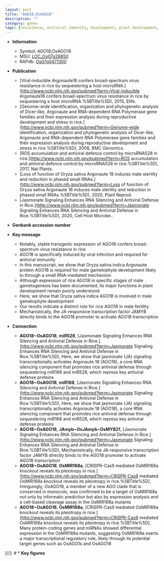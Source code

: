 ```yaml
---
layout: post
title: "AGO18,OsAGO18"
description: ""
category: genes
tags: [resistance, antiviral immunity, development, plant development, fertility, transcription factor]
---
```


* **Information**  
    + Symbol: AGO18,OsAGO18  
    + MSU: [LOC_Os07g28850](http://rice.uga.edu/cgi-bin/ORF_infopage.cgi?orf=LOC_Os07g28850)  
    + RAPdb: [Os07g0471300](http://rapdb.dna.affrc.go.jp/viewer/gbrowse_details/irgsp1?name=Os07g0471300)  

* **Publication**  
    + [Viral-inducible Argonaute18 confers broad-spectrum virus resistance in rice by sequestering a host microRNA.](http://www.ncbi.nlm.nih.gov/pubmed?term=Viral-inducible Argonaute18 confers broad-spectrum virus resistance in rice by sequestering a host microRNA.%5BTitle%5D), 2015, Elife.
    + [Genome-wide identification, organization and phylogenetic analysis of Dicer-like, Argonaute and RNA-dependent RNA Polymerase gene families and their expression analysis during reproductive development and stress in rice.](http://www.ncbi.nlm.nih.gov/pubmed?term=Genome-wide identification, organization and phylogenetic analysis of Dicer-like, Argonaute and RNA-dependent RNA Polymerase gene families and their expression analysis during reproductive development and stress in rice.%5BTitle%5D), 2008, BMC Genomics.
    + [ROS accumulation and antiviral defence control by microRNA528 in rice.](http://www.ncbi.nlm.nih.gov/pubmed?term=ROS accumulation and antiviral defence control by microRNA528 in rice.%5BTitle%5D), 2017, Nat Plants.
    + [Loss of function of Oryza sativa Argonaute 18 induces male sterility and reduction in phased small RNAs.](http://www.ncbi.nlm.nih.gov/pubmed?term=Loss of function of Oryza sativa Argonaute 18 induces male sterility and reduction in phased small RNAs.%5BTitle%5D), 2020, Plant Reprod.
    + [Jasmonate Signaling Enhances RNA Silencing and Antiviral Defense in Rice.](http://www.ncbi.nlm.nih.gov/pubmed?term=Jasmonate Signaling Enhances RNA Silencing and Antiviral Defense in Rice.%5BTitle%5D), 2020, Cell Host Microbe..

* **Genbank accession number**  

* **Key message**  
    + Notably, stable transgenic expression of AGO18 confers broad-spectrum virus resistance in rice
    + AGO18 is specifically induced by viral infection and required for antiviral immunity
    + In this manuscript, we show that Oryza sativa indica Argonaute protein AGO18 is required for male gametophyte development likely to through a small RNA-mediated mechanism
    + Although expression of rice AGO18 in specific stages of male gametogenesis has been documented, its major functions in plant development remain poorly understood
    + Here, we show that Oryza sativa indica AGO18 is involved in male gametophyte development
    + Our results indicate a distinct role for rice AGO18 in male fertility
    + Mechanistically, the JA-responsive transcription factor JAMYB directly binds to the AGO18 promoter to activate AGO18 transcription

* **Connection**  
    + __AGO18~OsAGO18__, __miR528__, [Jasmonate Signaling Enhances RNA Silencing and Antiviral Defense in Rice.](http://www.ncbi.nlm.nih.gov/pubmed?term=Jasmonate Signaling Enhances RNA Silencing and Antiviral Defense in Rice.%5BTitle%5D),  Here, we show that jasmonate (JA) signaling transcriptionally activates Argonaute 18 (AGO18), a core RNA silencing component that promotes rice antiviral defense through sequestering miR168 and miR528, which repress key antiviral defense proteins
    + __AGO18~OsAGO18__, __miR168__, [Jasmonate Signaling Enhances RNA Silencing and Antiviral Defense in Rice.](http://www.ncbi.nlm.nih.gov/pubmed?term=Jasmonate Signaling Enhances RNA Silencing and Antiviral Defense in Rice.%5BTitle%5D),  Here, we show that jasmonate (JA) signaling transcriptionally activates Argonaute 18 (AGO18), a core RNA silencing component that promotes rice antiviral defense through sequestering miR168 and miR528, which repress key antiviral defense proteins
    + __AGO18~OsAGO18__, __JAmyb~OsJAmyb~OsMYB21__, [Jasmonate Signaling Enhances RNA Silencing and Antiviral Defense in Rice.](http://www.ncbi.nlm.nih.gov/pubmed?term=Jasmonate Signaling Enhances RNA Silencing and Antiviral Defense in Rice.%5BTitle%5D),  Mechanistically, the JA-responsive transcription factor JAMYB directly binds to the AGO18 promoter to activate AGO18 transcription
    + __AGO18~OsAGO18__, __OsMIR168a__, [CRISPR-Cas9 mediated OsMIR168a knockout reveals its pleiotropy in rice.](http://www.ncbi.nlm.nih.gov/pubmed?term=CRISPR-Cas9 mediated OsMIR168a knockout reveals its pleiotropy in rice.%5BTitle%5D),  Intriguingly, OsAGO18, a member of a new AGO clade that is conserved in monocots, was confirmed to be a target of OsMIR168a not only by informatic prediction but also by expression analysis and a cell-based cleavage assay in the OsMIR168a mutants
    + __AGO18~OsAGO18__, __OsMIR168a__, [CRISPR-Cas9 mediated OsMIR168a knockout reveals its pleiotropy in rice.](http://www.ncbi.nlm.nih.gov/pubmed?term=CRISPR-Cas9 mediated OsMIR168a knockout reveals its pleiotropy in rice.%5BTitle%5D),  Many protein-coding genes and miRNAs showed differential expression in the OsMIR168a mutants, suggesting OsMIR168a exerts a major transcriptional regulatory role, likely through its potential target genes such as OsAGO1s and OsAGO18

[//]: # * **Key figures**  


